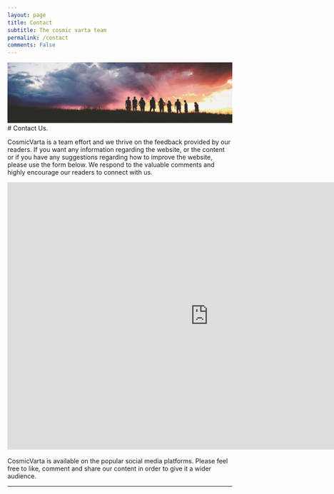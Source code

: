 ```yaml
---
layout: page
title: Contact
subtitle: The cosmic varta team
permalink: /contact
comments: False
---
```

<img src="assets/images/team_effort.jpg">
# Contact Us.

CosmicVarta is a team effort and we thrive on the feedback provided by our readers. If you want any information regarding the website, or the content or if you have any suggestions regarding how to improve the website, please use the form below. We respond to the valuable comments and highly encourage our readers to connect with us.

<iframe src="https://docs.google.com/forms/d/e/1FAIpQLSeiQ2HJtraobBF9KwBb4xzU16rn-0S-2sTmKgN8gaLYAEjoAg/viewform?embedded=true" width="900" height="600" frameborder="0" marginheight="0" marginwidth="0">Loading…</iframe>

CosmicVarta is available on the popular social media platforms. Please feel free to like, comment and share our content in order to give it a wider audience.

----
